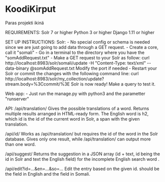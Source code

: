 # KoodiKirput
Paras projekti ikinä

REQUIREMENTS:
Solr 7 or higher
Python 3 or higher
Django 1.11 or higher

SET UP INSTRUCTIONS:
Solr:
    - No special config or schema is needed since we are just going to add data through a GET request.
    - Create a core, call it "somali"
    - Go in a terminal to the directory where you have the "somAddRequest.txt"
    - Make a GET request to your Solr as follow:
        curl http://localhost:8983/solr/somali/update -H "Content-Type: text/xml" --data-binary @somAddRequest.txt
      Modify the port if needed
    - Restart your Solr or commit the changes with the following command line:
        curl http://localhost:8983/solr/my_collection/update?stream.body=%3Ccommit/%3E
    Solr is now ready! Make a query to test it.

Web app:
    - Just run the manage.py with python3 and the parametter "runserver"

API:
/api/translation/<word>
    Gives the possible translations of a word. Returns multiple results arranged in HTML-ready form. The English word is
    h2, which id is the id of the current word in Solr, a span with the given translation.

/api/id/<id>
    Works as /api/translation/<word> but requires the id of the word in the Solr database. Gives only one result, while
    /api/translation/<word> can output more than one word.

/api/suggest/<enword>
    Returns the suggestion in a JSON array (id + text, id being the id in Solr and text the English field) for the
    incomplete English search word <enword>.

/api/edit?id=...&en=...&so=...
    Edit the entry based on the given id. <en> should be the field in English and <so> the field in Somali.